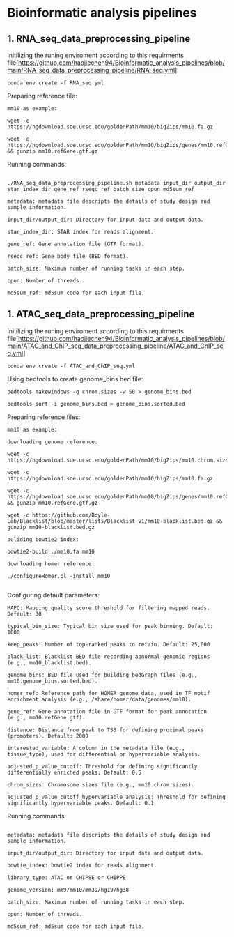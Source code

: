 ﻿# Bioinformatic analysis pipelines

## 1. RNA_seq_data_preprocessing_pipeline

Initilizing the runing enviroment according to this requirments file[https://github.com/haojiechen94/Bioinformatic_analysis_pipelines/blob/main/RNA_seq_data_preprocessing_pipeline/RNA_seq.yml]
```
conda env create -f RNA_seq.yml
```

Preparing reference file:
```
mm10 as example:

wget -c https://hgdownload.soe.ucsc.edu/goldenPath/mm10/bigZips/mm10.fa.gz

wget -c https://hgdownload.soe.ucsc.edu/goldenPath/mm10/bigZips/genes/mm10.refGene.gtf.gz && gunzip mm10.refGene.gtf.gz

```


Running commands:
```

./RNA_seq_data_preprocessing_pipeline.sh metadata input_dir output_dir star_index_dir gene_ref rseqc_ref batch_size cpun md5sum_ref

metadata: metadata file descripts the details of study design and sample information.

input_dir/output_dir: Directory for input data and output data.

star_index_dir: STAR index for reads alignment.

gene_ref: Gene annotation file (GTF format).

rseqc_ref: Gene body file (BED format).

batch_size: Maximun number of running tasks in each step.

cpun: Number of threads.

md5sum_ref: md5sum code for each input file.
```


## 1. ATAC_seq_data_preprocessing_pipeline

Initilizing the runing enviroment according to this requirments file[https://github.com/haojiechen94/Bioinformatic_analysis_pipelines/blob/main/ATAC_and_ChIP_seq_data_preprocessing_pipeline/ATAC_and_ChIP_seq.yml]
```
conda env create -f ATAC_and_ChIP_seq.yml
```

Using bedtools to create genome_bins bed file:
```
bedtools makewindows -g chrom.sizes -w 50 > genome_bins.bed 

bedtools sort -i genome_bins.bed > genome_bins.sorted.bed
```

Preparing reference files:
```
mm10 as example:

downloading genome reference:

wget -c https://hgdownload.soe.ucsc.edu/goldenPath/mm10/bigZips/mm10.chrom.sizes

wget -c https://hgdownload.soe.ucsc.edu/goldenPath/mm10/bigZips/mm10.fa.gz

wget -c https://hgdownload.soe.ucsc.edu/goldenPath/mm10/bigZips/genes/mm10.refGene.gtf.gz && gunzip mm10.refGene.gtf.gz

wget -c https://github.com/Boyle-Lab/Blacklist/blob/master/lists/Blacklist_v1/mm10-blacklist.bed.gz && gunzip mm10-blacklist.bed.gz

buliding bowtie2 index:

bowtie2-build ./mm10.fa mm10

downloading homer reference:

./configureHomer.pl -install mm10


```


Configuring default parameters:
```
MAPQ: Mapping quality score threshold for filtering mapped reads. Default: 30

typical_bin_size: Typical bin size used for peak binning. Default: 1000

keep_peaks: Number of top-ranked peaks to retain. Default: 25,000

black_list: Blacklist BED file recording abnormal genomic regions (e.g., mm10_blacklist.bed).

genome_bins: BED file used for building bedGraph files (e.g., mm10.genome_bins.sorted.bed).

homer_ref: Reference path for HOMER genome data, used in TF motif enrichment analysis (e.g., /share/homer/data/genomes/mm10).

gene_ref: Gene annotation file in GTF format for peak annotation (e.g., mm10.refGene.gtf).

distance: Distance from peak to TSS for defining proximal peaks (promoters). Default: 2000

interested_variable: A column in the metadata file (e.g., tissue_type), used for differential or hypervariable analysis.

adjusted_p_value_cutoff: Threshold for defining significantly differentially enriched peaks. Default: 0.5

chrom_sizes: Chromosome sizes file (e.g., mm10.chrom.sizes).

adjusted_p_value_cutoff_hypervariable_analysis: Threshold for defining significantly hypervariable peaks. Default: 0.1
```

Running commands:
```

metadata: metadata file descripts the details of study design and sample information.

input_dir/output_dir: Directory for input data and output data.

bowtie_index: bowtie2 index for reads alignment.

library_type: ATAC or CHIPSE or CHIPPE

genome_version: mm9/mm10/mm39/hg19/hg38

batch_size: Maximun number of running tasks in each step.

cpun: Number of threads.

md5sum_ref: md5sum code for each input file.

```







